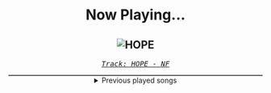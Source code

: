 <div align="center"> 
<h1>Now Playing...</h1>

![HOPE](https://i.scdn.co/image/ab67616d00001e02a76c4e0bace73e8f9afa4e3a)
--
_<samp><a href="https://open.spotify.com/track/12cZWGf5ZgLcKubEW9mx5q">Track: HOPE - NF</a></samp>_

<div style="border: 1px #4B5054 solid"></div>
<details>
  <summary>
    Previous played songs
  </summary>
  <table>
    <thead>
      <tr>
        <th>
          Artist
        </th>
        <th>
          Song
        </th>
        <th>
          Link
        </th>
      </tr>
    </thead>
    <tbody>
      <tr><td>NF</td><td>HOPE</td><td><a href="https://open.spotify.com/track/12cZWGf5ZgLcKubEW9mx5q">https://open.spotify.com/track/12cZWGf5ZgLcKubEW9mx5q</a></td></tr><tr><td>NF</td><td>The Search</td><td><a href="https://open.spotify.com/track/2OKo7g3KfmCt3kyLvUAL0g">https://open.spotify.com/track/2OKo7g3KfmCt3kyLvUAL0g</a></td></tr><tr><td>ENMA</td><td>Strohhut Cypher</td><td><a href="https://open.spotify.com/track/3llHwvk6yQN1F07ELspAK8">https://open.spotify.com/track/3llHwvk6yQN1F07ELspAK8</a></td></tr><tr><td>Momoku</td><td>Untouchable</td><td><a href="https://open.spotify.com/track/7BOMabubJVyN9BlvjX37TN">https://open.spotify.com/track/7BOMabubJVyN9BlvjX37TN</a></td></tr><tr><td>Momoku</td><td>Untouchable</td><td><a href="https://open.spotify.com/track/7BOMabubJVyN9BlvjX37TN">https://open.spotify.com/track/7BOMabubJVyN9BlvjX37TN</a></td></tr><tr><td>Momoku</td><td>Untouchable</td><td><a href="https://open.spotify.com/track/7BOMabubJVyN9BlvjX37TN">https://open.spotify.com/track/7BOMabubJVyN9BlvjX37TN</a></td></tr><tr><td>Satellite Empire</td><td>Apocrypha III: Eternal Vespers</td><td><a href="https://open.spotify.com/track/2q7aNnKIg0cYTQ87jeRlcn">https://open.spotify.com/track/2q7aNnKIg0cYTQ87jeRlcn</a></td></tr><tr><td>Satellite Empire</td><td>Apocrypha III: Eternal Vespers</td><td><a href="https://open.spotify.com/track/2q7aNnKIg0cYTQ87jeRlcn">https://open.spotify.com/track/2q7aNnKIg0cYTQ87jeRlcn</a></td></tr><tr><td>Satellite Empire</td><td>Apocrypha III: Eternal Vespers</td><td><a href="https://open.spotify.com/track/2q7aNnKIg0cYTQ87jeRlcn">https://open.spotify.com/track/2q7aNnKIg0cYTQ87jeRlcn</a></td></tr><tr><td>Dirty Two Club</td><td>Speed Tribe</td><td><a href="https://open.spotify.com/track/6v6WTDqwQR602MPPdPyf1C">https://open.spotify.com/track/6v6WTDqwQR602MPPdPyf1C</a></td></tr><tr><td>Blue Stahli</td><td>Scrape</td><td><a href="https://open.spotify.com/track/2pE6GFRvohkzKMjx6c3MYU">https://open.spotify.com/track/2pE6GFRvohkzKMjx6c3MYU</a></td></tr><tr><td>Blue Stahli</td><td>ULTRAnumb</td><td><a href="https://open.spotify.com/track/3B0hzwc1e8AYOytj9hZS2I">https://open.spotify.com/track/3B0hzwc1e8AYOytj9hZS2I</a></td></tr><tr><td>Blue Stahli</td><td>I Am The Beast</td><td><a href="https://open.spotify.com/track/1BbQmxzuVYVPPrbGuGPHET">https://open.spotify.com/track/1BbQmxzuVYVPPrbGuGPHET</a></td></tr><tr><td>Blue Stahli</td><td>Prognosis</td><td><a href="https://open.spotify.com/track/2K6idekZrz1H2okt4gJTO8">https://open.spotify.com/track/2K6idekZrz1H2okt4gJTO8</a></td></tr><tr><td>Blue Stahli</td><td>The Mountain</td><td><a href="https://open.spotify.com/track/2GsD5wS73bc8SHoXetsh1h">https://open.spotify.com/track/2GsD5wS73bc8SHoXetsh1h</a></td></tr><tr><td>Blue Stahli</td><td>One Last Breath</td><td><a href="https://open.spotify.com/track/2OdHfPyOEGrS9jI2dBexKL">https://open.spotify.com/track/2OdHfPyOEGrS9jI2dBexKL</a></td></tr><tr><td>Satellite Empire</td><td>Apocrypha III: Eternal Vespers</td><td><a href="https://open.spotify.com/track/2q7aNnKIg0cYTQ87jeRlcn">https://open.spotify.com/track/2q7aNnKIg0cYTQ87jeRlcn</a></td></tr><tr><td>Blue Stahli</td><td>Something in the Woods</td><td><a href="https://open.spotify.com/track/46NTFWeJ5lAmlLnZOFPZoU">https://open.spotify.com/track/46NTFWeJ5lAmlLnZOFPZoU</a></td></tr><tr><td>Blue Stahli</td><td>Legion</td><td><a href="https://open.spotify.com/track/3rgJqU3XfiNwnM8LYO8xI5">https://open.spotify.com/track/3rgJqU3XfiNwnM8LYO8xI5</a></td></tr><tr><td>Blue Stahli</td><td>Transmission from Hell</td><td><a href="https://open.spotify.com/track/4JDtnsNlvPh3SlHW1PqRXh">https://open.spotify.com/track/4JDtnsNlvPh3SlHW1PqRXh</a></td></tr>
    </tbody>
  </table>
</details>

</div>
